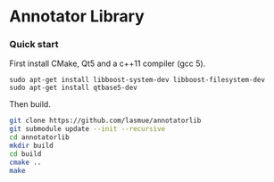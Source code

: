 # Annotator Library

### Quick start

First install CMake, Qt5 and a c++11 compiler (gcc 5).

```
sudo apt-get install libboost-system-dev libboost-filesystem-dev
sudo apt-get install qtbase5-dev
```

Then build.

```sh
git clone https://github.com/lasmue/annotatorlib
git submodule update --init --recursive
cd annotatorlib
mkdir build
cd build
cmake ..
make
```

